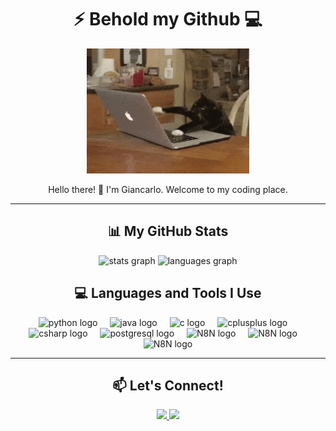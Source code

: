 <h1 align="center">⚡ Behold my Github 💻</h1>

<div align="center">
  <img height="200" src="https://github.com/GianBala/GianBala/blob/main/gato_pc%20(1).gif" alt="Cat on a laptop GIF" />
</div>

<p align="center">
  Hello there! 👋 I'm Giancarlo. Welcome to my coding place.
</p>

---

<h2 align="center">📊 My GitHub Stats</h2>

<div align="center">
  <img src="https://github-readme-stats.vercel.app/api?username=GianBala&show_icons=true&include_all_commits=true&count_private=true&theme=transparent&locale=en&hide_border=false&cache_seconds=1800" height="150" alt="stats graph" />
  <img src="https://github-readme-stats.vercel.app/api/top-langs?username=GianBala&locale=en&layout=compact&card_width=320&langs_count=5&theme=transparent&hide_border=false&cache_seconds=1800" height="150" alt="languages graph" />
</div>

<h2 align="center">💻 Languages and Tools I Use</h2>

<div align="center">
<img src="https://cdn.jsdelivr.net/gh/devicons/devicon/icons/python/python-original.svg" height="40" alt="python logo" />
<img width="12" />
<img src="https://cdn.jsdelivr.net/gh/devicons/devicon/icons/java/java-original.svg" height="40" alt="java logo" />
<img width="12" />
<img src="https://cdn.jsdelivr.net/gh/devicons/devicon/icons/c/c-original.svg" height="40" alt="c logo" />
<img width="12" />
<img src="https://cdn.jsdelivr.net/gh/devicons/devicon/icons/cplusplus/cplusplus-original.svg" height="40" alt="cplusplus logo" />
<img width="12" />
<img src="https://cdn.jsdelivr.net/gh/devicons/devicon/icons/csharp/csharp-original.svg" height="40" alt="csharp logo" />
<img width="12" />
<img src="https://cdn.jsdelivr.net/gh/devicons/devicon/icons/postgresql/postgresql-original.svg" height="40" alt="postgresql logo" />
<img width="12" />
<img src="https://pbs.twimg.com/profile_images/1536335358803251202/-gASF0c6_400x400.png" height="40" alt="N8N logo" />
<img width="12" />
<img src="https://meta-q.cdn.bubble.io/f1735656025985x589899456761148800/evolution-logo.png" height="40" alt="N8N logo" />
<img width="12" />
<img src="https://cdn4.iconfinder.com/data/icons/logos-and-brands/512/97_Docker_logo_logos-512.png" height="40" alt="N8N logo" />
</div>

---

<h2 align="center">📫 Let's Connect!</h2>

<div align="center">
  <a href="mailto:giancarlo13pb@gmail.com" target="_blank">
    <img src="https://img.shields.io/badge/Gmail-D14836?style=for-the-badge&logo=gmail&logoColor=white" />
  </a>
  <a href="https://www.linkedin.com/in/giancarlo-silveira-cavalcante-b4bb5324b" target="_blank">
    <img src="https://img.shields.io/badge/LinkedIn-0077B5?style=for-the-badge&logo=linkedin&logoColor=white" />
  </a>
</div>
